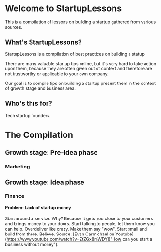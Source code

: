 # Welcome to StartupLessons
This is a compilation of lessons on building a startup gathered from various sources. 

## What's StartupLessons?
StartupLessons is a compilation of best practices on building a statup.

There are many valuable startup tips online, but it's very hard to take action upon them, because they are often given out of context and therefore are not trustworthy or applicable to your own company.


Our goal is to compile tips on building a startup present them in the context of growth stage and business area. 

## Who's this for?
Tech startup founders. 

# The Compilation
## Growth stage: Pre-idea phase
### Marketing
## Growth stage: Idea phase
### Finance
#### Problem: Lack of startup money
Start around a service. Why? Because it gets you close to your customers and brings money to your doors. 
Start talking to people, let them know you can help. Overdeliver like crazy. Make them say "wow". Start small and build from there. Believe. Source: [Evan Carmichael on Youtube](https://www.youtube.com/watch?v=ZtZGx8mWDY8"How can you start a business without money").